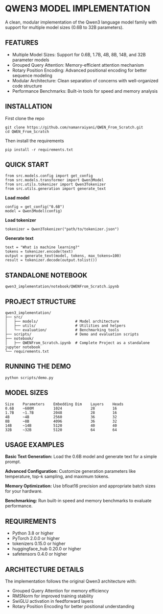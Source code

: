 # QWEN3 MODEL IMPLEMENTATION

A clean, modular implementation of the Qwen3 language model family with support for multiple model sizes (0.6B to 32B parameters).

## FEATURES

- Multiple Model Sizes: Support for 0.6B, 1.7B, 4B, 8B, 14B, and 32B parameter models
- Grouped Query Attention: Memory-efficient attention mechanism
- Rotary Position Encoding: Advanced positional encoding for better sequence modeling
- Modular Architecture: Clean separation of concerns with well-organized code structure
- Performance Benchmarks: Built-in tools for speed and memory analysis

## INSTALLATION
First clone the repo
```
git clone https://github.com/namanraiyani/QWEN_From_Scratch.git
cd QWEN_From_Scratch
```
Then install the requirements
```
pip install -r requirements.txt
```
## QUICK START
```
from src.models.config import get_config
from src.models.transformer import Qwen3Model
from src.utils.tokenizer import Qwen3Tokenizer
from src.utils.generation import generate_text
```
**Load model**
```
config = get_config("0.6B")
model = Qwen3Model(config)
```
**Load tokenizer**
```
tokenizer = Qwen3Tokenizer("path/to/tokenizer.json")
```
**Generate text**
```
text = "What is machine learning?"
tokens = tokenizer.encode(text)
output = generate_text(model, tokens, max_tokens=100)
result = tokenizer.decode(output.tolist())
```
## STANDALONE NOTEBOOK
```
qwen3_implementation/notebook/QWENFrom_Scratch.ipynb
```
## PROJECT STRUCTURE
```
qwen3_implementation/
├── src/
│   ├── models/                 # Model architecture
│   ├── utils/                  # Utilities and helpers
│   └── evaluation/             # Benchmarking tools
├── scripts/                    # Demo and evaluation scripts
├── notebook/
│   ├── QWENFrom_Scratch.ipynb  # Complete Project as a standalone jupyter notebook
└── requirements.txt
```
## RUNNING THE DEMO
```
python scripts/demo.py
```
## MODEL SIZES
```
Size    Parameters    Embedding Dim    Layers    Heads
0.6B    ~600M         1024             28        16
1.7B    ~1.7B         2048             28        16
4B      ~4B           2560             36        32
8B      ~8B           4096             36        32
14B     ~14B          5120             40        40
32B     ~32B          5120             64        64
```
## USAGE EXAMPLES

**Basic Text Generation:**
    Load the 0.6B model and generate text for a simple prompt.

**Advanced Configuration:**
    Customize generation parameters like temperature, top-k sampling, and maximum tokens.

**Memory Optimization:**
    Use bfloat16 precision and appropriate batch sizes for your hardware.

**Benchmarking:**
    Run built-in speed and memory benchmarks to evaluate performance.

## REQUIREMENTS

- Python 3.8 or higher
- PyTorch 2.0.0 or higher
- tokenizers 0.15.0 or higher
- huggingface_hub 0.20.0 or higher
- safetensors 0.4.0 or higher

## ARCHITECTURE DETAILS

The implementation follows the original Qwen3 architecture with:
- Grouped Query Attention for memory efficiency
- RMSNorm for improved training stability
- SwiGLU activation in feedforward layers
- Rotary Position Encoding for better positional understanding
